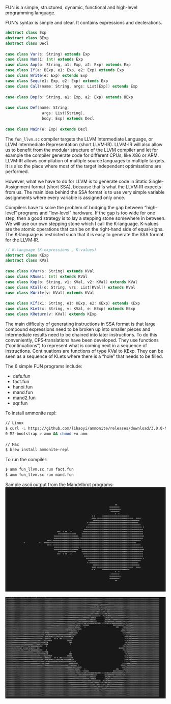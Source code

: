 FUN is a simple, structured, dynamic, functional and high-level programming language.

FUN's syntax is simple and clear. It contains expressions and declerations.

```scala
abstract class Exp 
abstract class BExp 
abstract class Decl

case class Var(s: String) extends Exp
case class Num(i: Int) extends Exp
case class Aop(o: String, a1: Exp, a2: Exp) extends Exp 
case class If(a: BExp, e1: Exp, e2: Exp) extends Exp
case class Write(e: Exp) extends Exp
case class Sequ(e1: Exp, e2: Exp) extends Exp
case class Call(name: String, args: List[Exp]) extends Exp

case class Bop(o: String, a1: Exp, a2: Exp) extends BExp

case class Def(name: String,
                args: List[String],
                body: Exp) extends Decl 

case class Main(e: Exp) extends Decl
```

The `fun_llvm.sc` compiler targets the LLVM Intermediate Language, or LLVM Intermediate
Representation (short LLVM‐IR). LLVM-IR will also allow us to benefit from the modular 
structure of the LLVM compiler and let for example the compiler generate code for 
different CPUs, like X86 or ARM. LLVM‐IR allows compilation of multiple source 
languages to multiple targets. It is also the place where most of the target 
independent optimisations are performed.

However, what we have to do for LLVM is to generate code in Static Single-Assignment 
format (short SSA), because that is what the LLVM‐IR expects from us. The main idea 
behind the SSA format is to use very simple variable assignments where every variable 
is assigned only once.

Compilers have to solve the problem of bridging the gap between “high‐level” programs 
and “low‐level” hardware. If the gap is too wide for one step, then a good strategy is 
to lay a stepping stone somewhere in between. We will use our own stepping stone which 
I call the K‐language. K‐values are the atomic operations that can be on the right‐hand 
side of equal‐signs. The K‐language is restricted such that it is easy to generate the 
SSA format for the LLVM‐IR.

```scala
// K-language (K-expressions , K-values)
abstract class KExp
abstract class KVal

case class KVar(s: String) extends KVal
case class KNum(i: Int) extends KVal
case class Kop(o: String, v1: KVal, v2: KVal) extends KVal
case class KCall(o: String, vrs: List[KVal]) extends KVal
case class KWrite(v: KVal) extends KVal

case class KIf(x1: String, e1: KExp, e2: KExp) extends KExp
case class KLet(x: String, v: KVal, e: KExp) extends KExp
case class KReturn(v: KVal) extends KExp
```

The main difficulty of generating instructions in SSA format is that large compound 
expressions need to be broken up into smaller pieces and intermediate results need to 
be chained into later instructions. To do this conveniently, CPS‐translations have been 
developed. They use functions (“continuations”) to represent what is coming next in a 
sequence of instructions. Continuations are functions of type KVal to KExp. They can be 
seen as a sequence of KLets where there is a “hole” that needs to be filled.

The 6 simple FUN programs include:
- defs.fun
- fact.fun
- hanoi.fun
- mand.fun
- mand2.fun
- sqr.fun

To install ammonite repl:

```zsh
// Linux
$ curl -L https://github.com/lihaoyi/ammonite/releases/download/3.0.0-M2/2.13-3.0.
0-M2-bootstrap > amm && chmod +x amm

// Mac
$ brew install ammonite-repl
```

To run the compiler:
```zsh
$ amm fun_llvm.sc run fact.fun
$ amm fun_llvm.sc run mand.fun
```

Sample ascii output from the Mandelbrot programs:
![mand.fun](img/mand.png)

![mand2.fun](img/mand2.png)